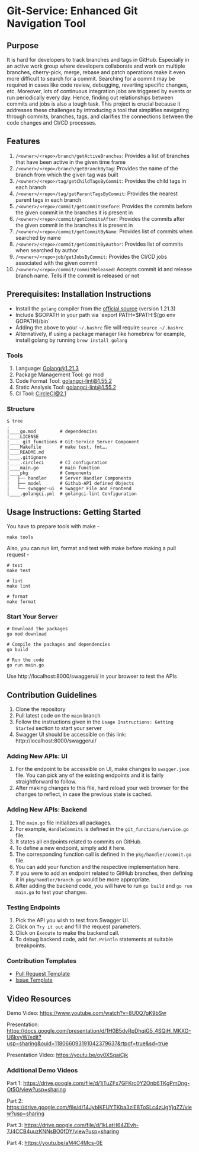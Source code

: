 # Git-Service: Enhanced Git Navigation Tool

## Purpose
It is hard for developers to track branches and tags in GitHub. Especially in an active work group where developers collaborate and work on multiple branches, cherry-pick, merge, rebase and patch operations make it even more difficult to search for a commit. Searching for a commit may be required in cases like code review, debugging, reverting specific changes, etc. Moreover, lots of continuous integration jobs are triggered by events or run periodically every day. Hence, finding out relationships between commits and jobs is also a tough task. This project is crucial because it addresses these challenges by introducing a tool that simplifies navigating through commits, branches, tags, and clarifies the connections between the code changes and CI/CD processes.

## Features
1. `/<owner>/<repo>/branch/getActiveBranches`: Provides a list of branches that have been active in the given time frame
2. `/<owner>/<repo>/branch/getBranchByTag`: Provides the name of the branch from which the given tag was built
3. `/<owner>/<repo>/tag/getChildTagsByCommit`: Provides the child tags in each branch
4. `/<owner>/<repo>/tag/getParentTagsByCommit`: Provides the nearest parent tags in each branch
5. `/<owner>/<repo>/commit/getCommitsBefore`: Provides the commits before the given commit in the branches it is present in
6. `/<owner>/<repo>/commit/getCommitsAfter`: Provides the commits after the given commit in the branches it is present in
7. `/<owner>/<repo>/commit/getCommitByName`: Provides list of commits when searched by name
8. `/<owner>/<repo>/commit/getCommitByAuthor`: Provides list of commits when searched by author
9. `/<owner>/<repo>job/getJobsByCommit`: Provides the CI/CD jobs associated with the given commit
10. `/<owner>/<repo>/commit/commitReleased`: Accepts commit id and release branch name. Tells if the commit is released or not


## Prerequisites: Installation Instructions
- Install the `golang` compiler from the [official source](https://go.dev) (version 1.21.3)
- Include $GOPATH in your path via `export PATH=$PATH:$(go env GOPATH)/bin`
- Adding the above to your `~/.bashrc` file will require `source ~/.bashrc`
- Alternatively, if using a package manager like homebrew for example, install golang by running `brew install golang`

### Tools
1. Language: Golang@1.21.3
2. Package Management Tool: go mod
3. Code Format Tool: golangci-lint@1.55.2
4. Static Analysis Tool: golangci-lint@1.55.2
5. CI Tool: CircleCI@2.1

### Structure

``` shell
$ tree
.
|____go.mod         # dependencies
|____LICENSE
|____ git_functions	# Git-Service Server Component
|____Makefile       # make test, fmt….
|____README.md
|____.gitignore
|____.circleci	    # CI configuration
|____main.go	    # main function
|____pkg            # Components
|   ├── handler     # Server Handler Components
|   ├── model       # Github-API defined Objects
|   └── swagger-ui  # Swagger File and Frontend
|____.golangci.yml  # golangci-lint Configuration
```

## Usage Instructions: Getting Started

You have to prepare tools with make -

``` shell
make tools
```

Also, you can run lint, format and test with make before making a pull request -

``` shell
# test 
make test

# lint
make lint

# format
make format
```

### Start Your Server
``` shell
# Download the packages
go mod download

# Compile the packages and dependencies
go build

# Run the code
go run main.go
```

Use http://localhost:8000/swaggerui/ in your browser to test the APIs

## Contribution Guidelines
1. Clone the repository
2. Pull latest code on the `main` branch
3. Follow the instructions given in the `Usage Instructions: Getting Started` section to start your server
4. Swagger UI should be accessible on this link: http://localhost:8000/swaggerui/

### Adding New APIs: UI
1. For the endpoint to be accessible on UI, make changes to `swagger.json` file. You can pick any of the existing endpoints and it is fairly straightforward to follow.
2. After making changes to this file, hard reload your web browser for the changes to reflect, in case the previous state is cached.

### Adding New APIs: Backend
1. The `main.go` file initializes all packages.
2. For example, `HandleCommits` is defined in the `git_functions/service.go` file.
3. It states all endpoints related to commits on GitHub.
4. To define a new endpoint, simply add it here.
5. The corresponding function call is defined in the `pkg/handler/commit.go` file.
6. You can add your function and the respective implementation here.
7. If you were to add an endpoint related to GitHub branches, then defining it in `pkg/handler/branch.go` would be more appropriate.
8. After adding the backend code, you will have to run `go build` and `go run main.go` to test your changes.


### Testing Endpoints
1. Pick the API you wish to test from Swagger UI.
2. Click on `Try it out` and fill the request parameters.
3. Click on `Execute` to make the backend call.
4. To debug backend code, add `fmt.Println` statements at suitable breakpoints.

### Contribution Templates
- [Pull Request Template](./pull_request_template.md)
- [Issue Template](./issue_template.md)

## Video Resources
Demo Video: https://www.youtube.com/watch?v=8U0Q7gK9bSw

Presentation: https://docs.google.com/presentation/d/1H0B5dvRpDhqiG5_4SQiH_MKXO-U6kvyW/edit?usp=sharing&ouid=118066093191042379637&rtpof=true&sd=true

Presentation Video: https://youtu.be/oy0XSqaiCjk


### Additional Demo Videos
Part 1: https://drive.google.com/file/d/1iTuZFx7GFKrc0Y2Onb6TKgPmDng-Ot5O/view?usp=sharing

Part 2: https://drive.google.com/file/d/14JybIKFUYTKba3ziE8ToSLc4zUgYjqZZ/view?usp=sharing

Part 3: https://drive.google.com/file/d/1kLatH64ZEvh-7J4CCB4uuzKNNsBO0fDY/view?usp=sharing

Part 4: https://youtu.be/aM4C4Mcs-0E
